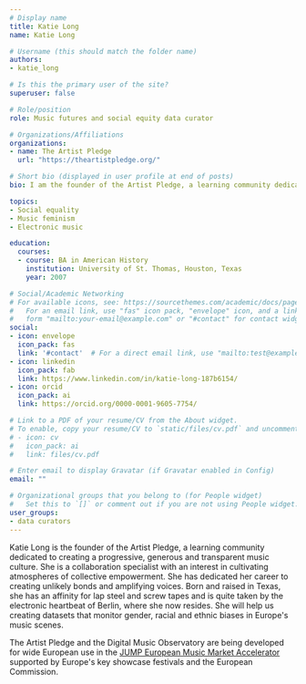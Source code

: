 ```yaml
---
# Display name
title: Katie Long
name: Katie Long

# Username (this should match the folder name)
authors:
- katie_long

# Is this the primary user of the site?
superuser: false

# Role/position
role: Music futures and social equity data curator

# Organizations/Affiliations
organizations:
- name: The Artist Pledge
  url: "https://theartistpledge.org/"

# Short bio (displayed in user profile at end of posts)
bio: I am the founder of the Artist Pledge, a learning community dedicated to creating a progressive, generous and transparent music culture.

topics:
- Social equality
- Music feminism
- Electronic music

education:
  courses:
  - course: BA in American History
    institution: University of St. Thomas, Houston, Texas 
    year: 2007

# Social/Academic Networking
# For available icons, see: https://sourcethemes.com/academic/docs/page-builder/#icons
#   For an email link, use "fas" icon pack, "envelope" icon, and a link in the
#   form "mailto:your-email@example.com" or "#contact" for contact widget.
social:
- icon: envelope
  icon_pack: fas
  link: '#contact'  # For a direct email link, use "mailto:test@example.org".
- icon: linkedin
  icon_pack: fab
  link: https://www.linkedin.com/in/katie-long-187b6154/
- icon: orcid
  icon_pack: ai
  link: https://orcid.org/0000-0001-9605-7754/

# Link to a PDF of your resume/CV from the About widget.
# To enable, copy your resume/CV to `static/files/cv.pdf` and uncomment the lines below.
# - icon: cv
#   icon_pack: ai
#   link: files/cv.pdf

# Enter email to display Gravatar (if Gravatar enabled in Config)
email: ""

# Organizational groups that you belong to (for People widget)
#   Set this to `[]` or comment out if you are not using People widget.
user_groups:
- data curators
---
```


Katie Long is the founder of the Artist Pledge, a learning community dedicated to creating a progressive, generous and transparent music culture. She is a collaboration specialist with an interest in cultivating atmospheres of collective empowerment. She has dedicated her career to creating unlikely bonds and amplifying voices. Born and raised in Texas, she has an affinity for lap steel and screw tapes and is quite taken by the electronic heartbeat of Berlin, where she now resides. She will help us creating datasets that monitor gender, racial and ethnic biases in Europe's music scenes.

The Artist Pledge and the Digital Music Observatory are being developed for wide European use in the [JUMP European Music Market Accelerator](https://www.jumpmusic.eu/fellow2021/the-artist-pledge/) supported by Europe's key showcase festivals and the European Commission.
